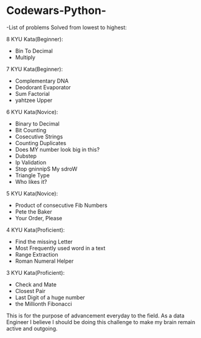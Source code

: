 # Codewars-Python-
-List of problems Solved from lowest to highest:
  
  8 KYU Kata(Beginner):
    
   - Bin To Decimal
   - Multiply
  
  
  7 KYU Kata(Beginner):
    
   - Complementary DNA
   - Deodorant Evaporator
   - Sum Factorial
   - yahtzee Upper
  
  
  6 KYU Kata(Novice):
    
   - Binary to Decimal
   - Bit Counting
   - Cosecutive Strings
   - Counting Duplicates
   - Does MY number look big in this?
   - Dubstep
   - Ip Validation
   - Stop gninnipS My sdroW
   - Triangle Type
   - Who likes it?
  
  
  5 KYU Kata(Novice):
  
  
   - Product of consecutive Fib Numbers
   - Pete the Baker
   - Your Order, Please
 
 
  4 KYU Kata(Proficient):
    
   - Find the missing Letter
   - Most Frequently used word in a text
   - Range Extraction
   - Roman Numeral Helper
  
  
  3 KYU Kata(Proficient):
    
   - Check and Mate
   - Closest Pair
   - Last Digit of a huge number
   - the Millionth Fibonacci
    
  
  This is for the purpose of advancement everyday to the field. As a data Engineer I believe I should be doing this challenge to make my brain remain active and outgoing.

